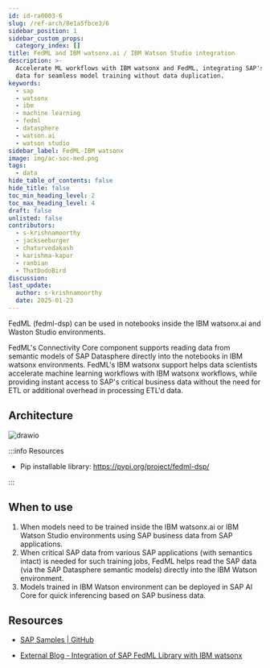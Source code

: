 ```yaml
---
id: id-ra0003-6
slug: /ref-arch/8e1a5fbce3/6
sidebar_position: 1
sidebar_custom_props:
  category_index: []
title: FedML and IBM watsonx.ai / IBM Watson Studio integration
description: >-
  Accelerate ML workflows with IBM watsonx and FedML, integrating SAP's business
  data for seamless model training without data duplication.
keywords:
  - sap
  - watsonx
  - ibm
  - machine learning
  - fedml
  - datasphere
  - watson.ai
  - watson studio
sidebar_label: FedML-IBM watsonx
image: img/ac-soc-med.png
tags:
  - data
hide_table_of_contents: false
hide_title: false
toc_min_heading_level: 2
toc_max_heading_level: 4
draft: false
unlisted: false
contributors:
  - s-krishnamoorthy
  - jackseeburger
  - chaturvedakash
  - karishma-kapur
  - ranbian
  - ThatDodoBird
discussion: 
last_update:
  author: s-krishnamoorthy
  date: 2025-01-23
---
```


FedML (fedml-dsp) can be used in notebooks inside the IBM watsonx.ai and Waston Studio environments. 

FedML's Connectivity Core component supports reading data from semantic models of SAP Datasphere directly into the notebooks in IBM watsonx environments. FedML's IBM watsonx support helps data scientists accelerate machine learning workflows with IBM watsonx workflows, while providing instant access to SAP's critical business data without the need for ETL or additional overhead in processing ETL'd data.

## Architecture

![drawio](drawio/fedml-watson.drawio)

:::info Resources

- Pip installable library: https://pypi.org/project/fedml-dsp/ 

:::

## When to use 

1. When models need to be trained inside the IBM watsonx.ai or IBM Watson Studio environments using SAP business data from SAP applications.
2. When critical SAP data from various SAP applications (with semantics intact) is needed for such training jobs, FedML helps read the SAP data (via the SAP Datasphere semantic models) directly into the IBM Watson environment.
3. Models trained in IBM Watson environment can be deployed in SAP AI Core for quick inferencing based on SAP business data.

## Resources

- [SAP Samples | GitHub ](https://github.com/SAP-samples/datasphere-fedml/tree/main/Datasphere/IBM-Watson-Studio)

- [External Blog - Integration of SAP FedML Library with IBM watsonx ](https://medium.com/towards-generative-ai/simplify-your-end-to-end-ai-workflow-with-sap-fedml-d0f54f99d787)